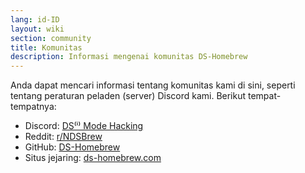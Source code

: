 ```yaml
---
lang: id-ID
layout: wiki
section: community
title: Komunitas
description: Informasi mengenai komunitas DS-Homebrew
---
```


Anda dapat mencari informasi tentang komunitas kami di sini, seperti tentang peraturan peladen (server) Discord kami. Berikut tempat-tempatnya:
- Discord: [DS⁽ⁱ⁾ Mode Hacking](https://ds-homebrew.com/discord)
- Reddit: [r/NDSBrew](https://reddit.com/r/NDSBrew)
- GitHub: [DS-Homebrew](https://github.com/DS-Homebrew)
- Situs jejaring: [ds-homebrew.com](https://ds-homebrew.com)
